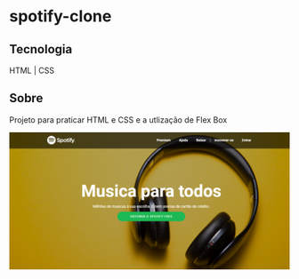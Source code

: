 # spotify-clone

## Tecnologia
HTML | 
CSS

## Sobre

Projeto para praticar HTML e CSS e a utlização de Flex Box

![enter image description here](https://raw.githubusercontent.com/FalconiN/spotify-clone/master/assets/spotify.PNG)
